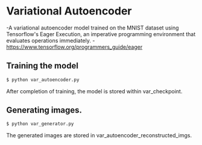 # Variational Autoencoder 
-A variational autoencoder model trained on the MNIST dataset using Tensorflow's Eager Execution, an imperative programming environment that evaluates operations immediately.
-https://www.tensorflow.org/programmers_guide/eager

## Training the model
```sh
$ python var_autoencoder.py
```
After completion of training, the model is stored within var_checkpoint. 

## Generating images.
```sh
$ python var_generator.py
```
The generated images are stored in var_autoencoder_reconstructed_imgs.  
